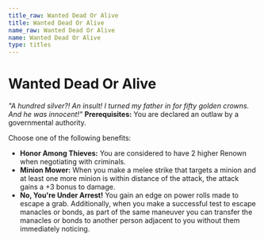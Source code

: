 ```yaml
---
title_raw: Wanted Dead Or Alive
title: Wanted Dead Or Alive
name_raw: Wanted Dead Or Alive
name: Wanted Dead Or Alive
type: titles
---
```


# Wanted Dead Or Alive

*"A hundred silver?! An insult! I turned my father in for fifty golden crowns. And he was innocent!"* **Prerequisites:** You are declared an outlaw by a governmental authority.

Choose one of the following benefits:

- **Honor Among Thieves:** You are considered to have 2 higher Renown when negotiating with criminals.
- **Minion Mower:** When you make a melee strike that targets a minion and at least one more minion is within distance of the attack, the attack gains a +3 bonus to damage.
- **No, You're Under Arrest!** You gain an edge on power rolls made to escape a grab. Additionally, when you make a successful test to escape manacles or bonds, as part of the same maneuver you can transfer the manacles or bonds to another person adjacent to you without them immediately noticing.

